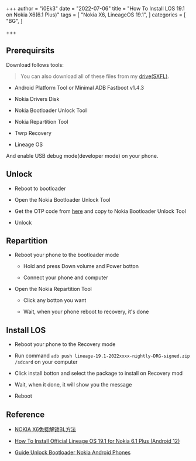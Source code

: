 +++
author = "i0Ek3"
date = "2022-07-06"
title = "How To Install LOS 19.1 on Nokia X6(6.1 Plus)"
tags = [
    "Nokia X6, LineageOS 19.1",
]
categories = [
    "BG",
]

+++

## Prerequirsits

Download follows tools:

> You can also download all of these files from my [drive(SXFL)](https://www.aliyundrive.com/s/zpSwtjMki2L).

- Android Platform Tool or Minimal ADB Fastboot v1.4.3

- Nokia Drivers Disk

- Nokia Bootloader Unlock Tool

- Nokia Repartition Tool

- Twrp Recovery

- Lineage OS

And enable USB debug mode(developer mode) on your phone.

## Unlock

- Reboot to bootloader

- Open the Nokia Bootloader Unlock Tool

- Get the OTP code from [here](https://www.techmesto.com/guide-unlock-bootloader-nokia-android-phones/) and copy to Nokia Bootloader Unlock Tool

- Unlock

## Repartition

- Reboot your phone to the bootloader mode
  
  - Hold and press Down volume and Power botton
  
  - Connect your phone and computer

- Open the Nokia Repartition Tool
  
  - Click any botton you want
  
  - Wait, when your phone reboot to recovery, it's done

## Install LOS

- Reboot your phone to the Recovery mode

- Run command `adb push lineage-19.1-2022xxxx-nightly-DRG-signed.zip /sdcard` on your computer

- Click install botton and select the package to install on Recovery mod

- Wait, when it done, it will show you the message

- Reboot

## Reference

- [NOKIA X6免费解锁BL方法](https://zhuanlan.zhihu.com/p/506224370)

- [How To Install Official Lineage OS 19.1 for Nokia 6.1 Plus (Android 12)](https://www.getdroidtips.com/lineage-os-nokia-6-1-plus/#Charge-Your-Phone)

- [Guide Unlock Bootloader Nokia Android Phones](https://www.techmesto.com/guide-unlock-bootloader-nokia-android-phones/)
